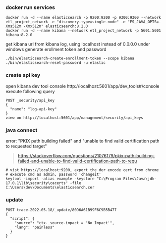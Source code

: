 ### docker run services
```
docker run -d --name elasticsearch -p 9200:9200 -p 9300:9300 --network etl_project_network -e "discovery.type=single-node" -e "ES_JAVA_OPTS=-Xms512m -Xmx512m" elasticsearch:8.2.0
docker run -d --name kibana --network etl_project_network -p 5601:5601 kibana:8.2.0
```
get kibana url from kibana log, using localhost instead of 0.0.0.0 under windows
generate erollment token and password
```
./bin/elasticsearch-create-enrollment-token --scope kibana
./bin/elasticsearch-reset-password -u elastic
```
### create api key
open kibana dev tool console http://localhost:5601/app/dev_tools#/console
execute following query
```
POST _security/api_key
{
  "name": "log-api-key"
}
view on http://localhost:5601/app/management/security/api_keys
```
### java connect
error: "PKIX path building failed" and "unable to find valid certification path to requested target"
> https://stackoverflow.com/questions/21076179/pkix-path-building-failed-and-unable-to-find-valid-certification-path-to-requ
```
# vist https://localhost:9200, export the der encode cert from chrome
# execute cmd as admin, password 'changeit'
keytool -import -alias example -keystore "C:\Program Files\Java\jdk-17.0.1\lib\security\cacerts" -file C:\Users\dev\Documents\elasticsearch.cer
```
### update
```
POST trace-2022.05.18/_update/80D6A61B99F6C9B5B477
{
  "script": {
    "source": "ctx._source.impact = 'No Impact'",
    "lang": "painless"
  }
}
```
